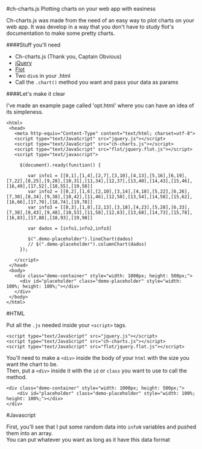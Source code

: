 #ch-charts.js
Plotting charts on your web app with easiness

Ch-charts.js was made from the need of an easy way to plot charts on your web app.
It was develop in a way that you don't have to study flot's documentation to make some pretty charts.

####Stuff you'll need
* Ch-charts.js (Thank you, Captain Obvious)
* [jQuery][1]
* [Flot][2]
* Two `div`s in your .html
* Call the `.chart()` method you want and pass your data as params

[1]: http://jquery.com/download/ "jQuery"
[2]: http://flotcharts.org/ "Flot"

####Let's make it clear

I've made an example page called 'opt.html' where you can have an idea of its simpleness.

    <html>
     <head>
       <meta http-equiv="Content-Type" content="text/html; charset=utf-8">
       <script type="text/JavaScript" src="jquery.js"></script>
       <script type="text/JavaScript" src="ch-charts.js"></script>
       <script type="text/JavaScript" src="flot/jquery.flot.js"></script>
       <script type="text/javascript">

         $(document).ready(function() {

            var info1 = [[0,1],[1,4],[2,7],[3,10],[4,13],[5,16],[6,19],[7,22],[8,25],[9,28],[10,31],[11,34],[12,37],[13,40],[14,43],[15,46],[16,49],[17,52],[18,55],[19,58]]
            var info2 = [[0,2],[1,6],[2,10],[3,14],[4,18],[5,22],[6,26],[7,30],[8,34],[9,38],[10,42],[11,46],[12,50],[13,54],[14,58],[15,62],[16,66],[17,70],[18,74],[19,78]]
            var info3 = [[0,3],[1,8],[2,13],[3,18],[4,23],[5,28],[6,33],[7,38],[8,43],[9,48],[10,53],[11,58],[12,63],[13,68],[14,73],[15,78],[16,83],[17,88],[18,93],[19,98]]

            var dados = [info1,info2,info3]

            $(".demo-placeholder").lineChart(dados)
            // $(".demo-placeholder").columnChart(dados)
         });

       </script>
     </head>
     <body>
       <div class="demo-container" style="width: 1000px; height: 500px;">
         <div id="placeholder" class="demo-placeholder" style="width: 100%; height: 100%;"></div>
       </div>
     </body>
    </html>

#HTML

Put all the `.js` needed inside your `<script>` tags.

    <script type="text/JavaScript" src="jquery.js"></script>
    <script type="text/JavaScript" src="ch-charts.js"></script>
    <script type="text/JavaScript" src="flot/jquery.flot.js"></script>

You'll need to make a `<div>` inside the body of your `html` with the size you want the chart to be.<br />
Then, put a `<div>` inside it with the `id` or `class` you want to use to call the method.

    <div class="demo-container" style="width: 1000px; height: 500px;">
        <div id="placeholder" class="demo-placeholder" style="width: 100%; height: 100%;"></div>
    </div>
    
#Javascript

First, you'll see that I put some random data into `infoN` variables and pushed them into an array. <br />
You can put whatever you want as long as it have this data format

